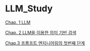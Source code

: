 # LLM_Study

[Chap. 1 LLM](./Chapter/Chap_1.md)

[Chap. 2 LLM을 이용한 의미 기반 검색](./Chapter/Chap_2.md)

[Chap.3 프롬프트 엔지니어링의 첫번째 단계](./Chapter/Chap_3.md)